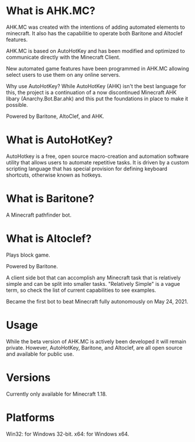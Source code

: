 # What is AHK.MC?

AHK.MC was created with the intentions of adding automated elements to minecraft. It also has the capabilitie to operate both Baritone and Altoclef features.

AHK.MC is based on AutoHotKey and has been modified and optimized to communicate directly with the Minecraft Client.

New automated game features have been programmed in AHK.MC allowing select users to use them on any online servers.

Why use AutoHotKey? While AutoHotKey (AHK) isn't the best language for this, the project is a continuation of a now discontinued Minecraft AHK libary (Anarchy.Bot.Bar.ahk) and this put the foundations in place to make it possible.

Powered by Baritone, AltoClef, and AHK.

# What is AutoHotKey?

AutoHotkey is a free, open source macro-creation and automation software utility that allows users to automate repetitive tasks. It is driven by a custom scripting language that has special provision for defining keyboard shortcuts, otherwise known as hotkeys.

# What is Baritone?

A Minecraft pathfinder bot.

# What is Altoclef?

Plays block game.

Powered by Baritone.

A client side bot that can accomplish any Minecraft task that is relatively simple and can be split into smaller tasks. "Relatively Simple" is a vague term, so check the list of current capabilities to see examples.

Became the first bot to beat Minecraft fully autonomously on May 24, 2021.

# Usage

While the beta version of AHK.MC is actively been developed it will remain private. However, AutoHotKey, Baritone, and Altoclef, are all open source and available for public use.

# Versions

Currently only available for Minecraft 1.18.

# Platforms

Win32: for Windows 32-bit. x64: for Windows x64.

